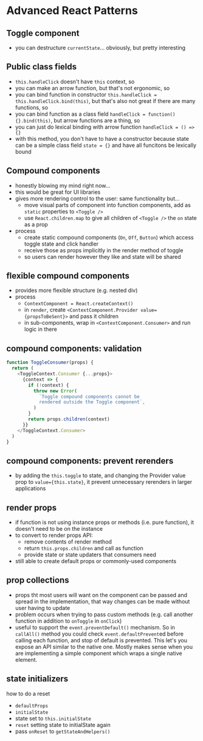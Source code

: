 # Advanced React Patterns

## Toggle component

- you can destructure `currentState`... obviously, but pretty interesting

## Public class fields

- `this.handleClick` doesn't have `this` context, so
- you can make an arrow function, but that's not ergonomic, so
- you can bind function in constructor `this.handleClick = this.handleClick.bind(this)`, but that's also not great if there are many functions, so
- you can bind function as a class field `handleClick = function() {}.bind(this)`, but arrow functions are a thing, so
- you can just do lexical binding with arrow function `handleClick = () => {}`
- with this method, you don't have to have a constructor because state can be a simple class field `state = {}` and have all funcitons be lexically bound

## Compound components

- honestly blowing my mind right now...
- this would be great for UI libraries
- gives more rendering control to the user: same functionality but...
  - move visual parts of component into function components, add as `static` properties to `<Toggle />`
  - use `React.children.map` to give all children of `<Toggle />` the `on` state as a prop
- process
  - create static compound components (`On`, `Off`, `Button`) which access toggle state and click handler
  - receive those as props implicitly in the render method of toggle
  - so users can render however they like and state will be shared

## flexible compound components

- provides more flexible structure (e.g. nested div)
- process
  - `ContextComponent = React.createContext()`
  - in `render`, create `<ContextComponent.Provider value={propsToBeSent}>` and pass it children
  - in sub-components, wrap in `<ContextComponent.Consumer>` and run logic in there

## compound components: validation

```js
function ToggleConsumer(props) {
  return (
    <ToggleContext.Consumer {...props}>
      {context => {
        if (!context) {
          throw new Error(
            `Toggle compound components cannot be
            rendered outside the Toggle component`,
          )
        }
        return props.children(context)
      }}
    </ToggleContext.Consumer>
  )
}
```

## compound components: prevent rerenders

- by adding the `this.toggle` to state, and changing the Provider value prop to `value={this.state}`, it prevent unnecessary rerenders in larger applications

## render props

- if function is not using instance props or methods (i.e. pure function), it doesn't need to be on the instance
- to convert to render props API:
  - remove contents of render method
  - return `this.props.children` and call as function
  - provide state or state updaters that consumers need
- still able to create default props or commonly-used components

## prop collections

- props tht most users will want on the component can be passed and spread in the implementation, that way changes can be made without user having to update
- problem occurs when trying to pass custom methods (e.g. call another function in addition to `onToggle` in `onClick`)
- useful to support the `event.preventDefault()` mechanism. So in `callAll()` method you could check `event.defaultPrevent`ed before calling each function, and stop of default is prevented. This let's you expose an API similar to the native one. Mostly makes sense when you are implementing a simple component which wraps a single native element.

## state initializers

how to do a reset
  - `defaultProps`
  - `initialState`
  - state set to `this.initialState`
  - `reset` setting state to initialState again
  - pass `onReset` to `getStateAndHelpers()`
